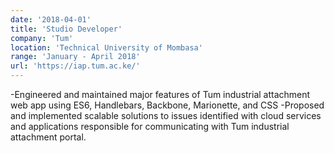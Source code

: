 ```yaml
---
date: '2018-04-01'
title: 'Studio Developer'
company: 'Tum'
location: 'Technical University of Mombasa'
range: 'January - April 2018'
url: 'https://iap.tum.ac.ke/'
---
```


-Engineered and maintained major features of Tum industrial attachment web app using ES6,
Handlebars, Backbone, Marionette, and CSS
-Proposed and implemented scalable solutions to issues identified with cloud services and applications responsible for communicating with Tum industrial attachment portal.
